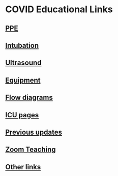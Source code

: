 # COVID Educational Links

## [PPE](ppe.md)

## [Intubation](https://youtu.be/ELdEJ4ZutB8)

## [Ultrasound](https://www.criticalcare-sonography.com/2020/03/18/features-of-lung-ultrasound-of-covid-19/)

## [Equipment](equipment.md)

## [Flow diagrams](flow.md)

## [ICU pages](icu.md)

## [Previous updates](prev-updates.md)

## [Zoom Teaching](https://docs.google.com/spreadsheets/d/1C3anXysAB-uvIaFaYQ_m7QUVY-COHyE_9DhEFXks9PQ/edit#gid=0)

## [Other links](other.md)

